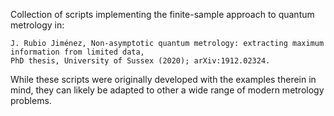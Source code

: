 Collection of scripts implementing the finite-sample approach to quantum metrology in:

    J. Rubio Jiménez, Non-asymptotic quantum metrology: extracting maximum information from limited data, 
    PhD thesis, University of Sussex (2020); arXiv:1912.02324.

While these scripts were originally developed with the examples therein in mind, they can likely be adapted to other a wide range of modern metrology problems.
